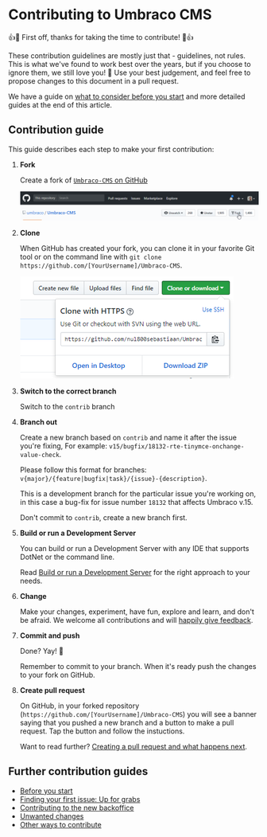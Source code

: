 # Contributing to Umbraco CMS

👍🎉 First off, thanks for taking the time to contribute! 🎉👍

These contribution guidelines are mostly just that - guidelines, not rules. This is what we've found to work best over the years, but if you choose to ignore them, we still love you! 💖 Use your best judgement, and feel free to propose changes to this document in a pull request.

We have a guide on [what to consider before you start](contributing-before-you-start.md) and more detailed guides at the end of this article.

## Contribution guide

This guide describes each step to make your first contribution:

1. **Fork**

    Create a fork of [`Umbraco-CMS` on GitHub](https://github.com/umbraco/Umbraco-CMS)

    ![Fork the repository](img/forkrepository.png)

2. **Clone**

    When GitHub has created your fork, you can clone it in your favorite Git tool or on the command line with `git clone https://github.com/[YourUsername]/Umbraco-CMS`.

    ![Clone the fork](img/clonefork.png)

3. **Switch to the correct branch**

    Switch to the `contrib` branch

4. **Branch out**

    Create a new branch based on `contrib` and name it after the issue you're fixing, For example: `v15/bugfix/18132-rte-tinymce-onchange-value-check`.

    Please follow this format for branches: `v{major}/{feature|bugfix|task}/{issue}-{description}`. 

    This is a development branch for the particular issue you're working on, in this case a bug-fix for issue number `18132` that affects Umbraco v.15.

    Don't commit to `contrib`, create a new branch first.

5. **Build or run a Development Server**

    You can build or run a Development Server with any IDE that supports DotNet or the command line.

    Read [Build or run a Development Server](BUILD.md) for the right approach to your needs.

6. **Change**

    Make your changes, experiment, have fun, explore and learn, and don't be afraid. We welcome all contributions and will [happily give feedback](contributing-first-issue.md#questions).

7. **Commit and push**

    Done? Yay! 🎉

    Remember to commit to your branch. When it's ready push the changes to your fork on GitHub.

8. **Create pull request**

    On GitHub, in your forked repository (`https://github.com/[YourUsername]/Umbraco-CMS`) you will see a banner saying that you pushed a new branch and a button to make a pull request. Tap the button and follow the instuctions.

    Want to read further? [Creating a pull request and what happens next](contributing-creating-a-pr.md).

## Further contribution guides

- [Before you start](contributing-before-you-start.md)
- [Finding your first issue: Up for grabs](contributing-before-you-start.md)
- [Contributing to the new backoffice](https://docs.umbraco.com/umbraco-backoffice/)
- [Unwanted changes](contributing-unwanted-changes.md)
- [Other ways to contribute](contributing-other-ways-to-contribute.md)

